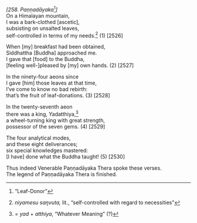*\[258. Paṇṇadāyaka*[^1]*\]*  
On a Himalayan mountain,  
I was a bark-clothed \[ascetic\],  
subsisting on unsalted leaves,  
self-controlled in terms of my needs.[^2] (1) \[2526\]

When \[my\] breakfast had been obtained,  
Siddhattha \[Buddha\] approached me.  
I gave that \[food\] to the Buddha,  
\[feeling well-\]pleased by \[my\] own hands. (2) \[2527\]

In the ninety-four aeons since  
I gave \[him\] those leaves at that time,  
I’ve come to know no bad rebirth:  
that’s the fruit of leaf-donations. (3) \[2528\]

In the twenty-seventh aeon  
there was a king, Yadatthiya,[^3]  
a wheel-turning king with great strength,  
possessor of the seven gems. (4) \[2529\]

The four analytical modes,  
and these eight deliverances;  
six special knowledges mastered:  
\[I have\] done what the Buddha taught! (5) \[2530\]

Thus indeed Venerable Paṇṇadāyaka Thera spoke these verses.  
The legend of Paṇṇadāyaka Thera is finished.

[^1]: “Leaf-Donor”

[^2]: *niyamesu saŋvuta,* lit., “self-controlled with regard to
    necessities”

[^3]: = *yad* + *atthiya*, “Whatever Meaning” (?)
